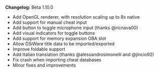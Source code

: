 **Changelog:**
Beta 1.10.0
* Add OpenGL renderer, with resolution scaling up to 8x native
* Add support for manual cheat input
* Add button to toggle microphone input (thanks @ricnava00)
* Add visual indicators for toggle buttons
* Add support for memory expansion GBA slot
* Allow DSiWare title data to be imported/exported
* Improve foldable support
* Add Italian translation (thanks @alessandrosimonelli and @jincio92)
* Fix crash when importing cheat databases
* Minor fixes and improvements